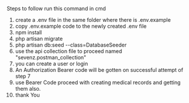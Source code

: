 Steps to follow 
run this command in cmd
1. create a .env file in the same folder where there is .env.example
2. copy .env.example code to the newly created .env file 
3. npm install
4. php artisan migrate
5. php artisan db:seed --class=DatabaseSeeder 
6. use the api collection file to proceed named "sevenz.postman_collection"
7. you can create a user or login 
8. An Authorization Bearer code will be gotten on successful attempt of step 7
9. use Bearer Code proceed with creating medical records and getting them also.
10. thank You
